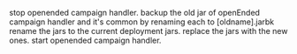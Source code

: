 stop openended campaign handler.
backup the old jar of openEnded campaign handler and it's common by renaming each to [oldname].jarbk
rename the jars to the current deployment jars.
replace the jars with the new ones.
start openended campaign handler.

